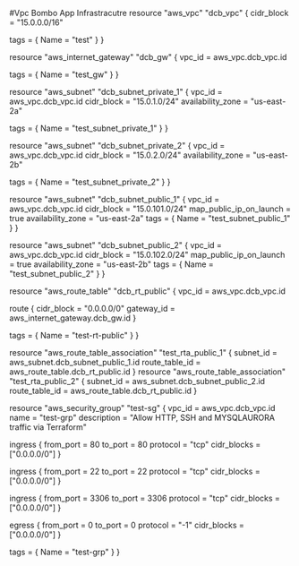 #Vpc Bombo App Infrastracutre
resource "aws_vpc" "dcb_vpc" {
  cidr_block = "15.0.0.0/16"

  tags = {
    Name = "test"
  }
}

resource "aws_internet_gateway" "dcb_gw" {
  vpc_id = aws_vpc.dcb_vpc.id

  tags = {
    Name  = "test_gw"
  }
}


resource "aws_subnet" "dcb_subnet_private_1" {
  vpc_id            = aws_vpc.dcb_vpc.id
  cidr_block        = "15.0.1.0/24"
  availability_zone = "us-east-2a"

  tags = {
    Name  = "test_subnet_private_1"
  }
}

resource "aws_subnet" "dcb_subnet_private_2" {
  vpc_id            = aws_vpc.dcb_vpc.id
  cidr_block        = "15.0.2.0/24"
  availability_zone = "us-east-2b"

  tags = {
    Name  = "test_subnet_private_2"
  }
}

resource "aws_subnet" "dcb_subnet_public_1" {
  vpc_id                  = aws_vpc.dcb_vpc.id
  cidr_block              = "15.0.101.0/24"
  map_public_ip_on_launch = true
  availability_zone       = "us-east-2a"
  tags = {
    Name  = "test_subnet_public_1"
  }
}

resource "aws_subnet" "dcb_subnet_public_2" {
  vpc_id                  = aws_vpc.dcb_vpc.id
  cidr_block              = "15.0.102.0/24"
  map_public_ip_on_launch = true
  availability_zone       = "us-east-2b"
  tags = {
    Name  = "test_subnet_public_2"
  }
}

resource "aws_route_table" "dcb_rt_public" {
  vpc_id = aws_vpc.dcb_vpc.id

  route {
    cidr_block = "0.0.0.0/0"
    gateway_id = aws_internet_gateway.dcb_gw.id
  }

  tags = {
    Name  = "test-rt-public"
  }
}

resource "aws_route_table_association" "test_rta_public_1" {
  subnet_id      = aws_subnet.dcb_subnet_public_1.id
  route_table_id = aws_route_table.dcb_rt_public.id
}
resource "aws_route_table_association" "test_rta_public_2" {
  subnet_id      = aws_subnet.dcb_subnet_public_2.id
  route_table_id = aws_route_table.dcb_rt_public.id
}

resource "aws_security_group" "test-sg" {
  vpc_id = aws_vpc.dcb_vpc.id
  name   = "test-grp"
  description = "Allow HTTP, SSH and MYSQLAURORA traffic via Terraform"

  ingress {
    from_port   = 80
    to_port     = 80
    protocol    = "tcp"
    cidr_blocks = ["0.0.0.0/0"]
  }

  ingress {
    from_port   = 22
    to_port     = 22
    protocol    = "tcp"
    cidr_blocks = ["0.0.0.0/0"]
  }

  ingress {
    from_port   = 3306
    to_port     = 3306
    protocol    = "tcp"
    cidr_blocks  = ["0.0.0.0/0"]
  }

  egress {
    from_port   = 0
    to_port     = 0
    protocol    = "-1"
    cidr_blocks = ["0.0.0.0/0"]
  }

tags = {
  Name = "test-grp"
 }
}


